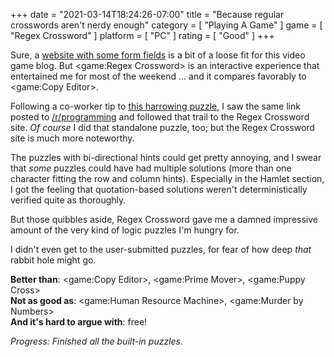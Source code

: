 +++
date = "2021-03-14T18:24:26-07:00"
title = "Because regular crosswords aren't nerdy enough"
category = [ "Playing A Game" ]
game = [ "Regex Crossword" ]
platform = [ "PC" ]
rating = [ "Good" ]
+++

Sure, a <a href="https://regexcrossword.com/">website with some form fields</a> is a bit of a loose fit for this video game blog.  But <game:Regex Crossword> is an interactive experience that entertained me for most of the weekend ... and it compares favorably to <game:Copy Editor>.

Following a co-worker tip to <a href="http://jimbly.github.io/regex-crossword/">this harrowing puzzle</a>, I saw the same link posted to <a href="https://old.reddit.com/r/programming/comments/m3opih/regex_crossword/">/r/programming</a> and followed that trail to the Regex Crossword site.  <i>Of course</i> I did that standalone puzzle, too; but the Regex Crossword site is much more noteworthy.

The puzzles with bi-directional hints could get pretty annoying, and I swear that <i>some</i> puzzles could have had multiple solutions (more than one character fitting the row and column hints).  Especially in the Hamlet section, I got the feeling that quotation-based solutions weren't deterministically verified quite as thoroughly.

But those quibbles aside, Regex Crossword gave me a damned impressive amount of the very kind of logic puzzles I'm hungry for.

I didn't even get to the user-submitted puzzles, for fear of how deep <i>that</i> rabbit hole might go.

<b>Better than</b>: <game:Copy Editor>, <game:Prime Mover>, <game:Puppy Cross>  
<b>Not as good as</b>: <game:Human Resource Machine>, <game:Murder by Numbers>  
<b>And it's hard to argue with</b>: free!

<i>Progress: Finished all the built-in puzzles.</i>
